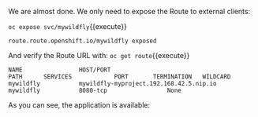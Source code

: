 We are almost done. We only need to expose the Route to external clients:

`oc expose svc/mywildfly`{{execute}} 

```
route.route.openshift.io/mywildfly exposed
```

And verify the Route URL with:
`oc get route`{{execute}} 

```
NAME                HOST/PORT                                         PATH      SERVICES            PORT       TERMINATION   WILDCARD
mywildfly           mywildfly-myproject.192.168.42.5.nip.io                     mywildfly           8080-tcp                 None
```

As you can see, the application is available: